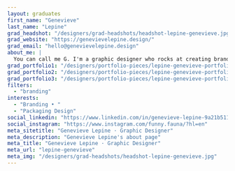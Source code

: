 ```yaml
---
layout: graduates
first_name: "Genevieve"
last_name: "Lepine"
grad_headshot: "/designers/grad-headshots/headshot-lepine-genevieve.jpg"
grad_website: "https://genevievelepine.design/"
grad_email: "hello@genevievelepine.design"
about_me: |
  You can call me G. I'm a graphic designer who rocks at creating brand identities. I'm also an abstract visual artist, a reformed policy wonk, and a part-time trivia quizmaster.
grad_portfolio1: "/designers/portfolio-pieces/lepine-genevieve-portfolio1.jpg"
grad_portfolio2: "/designers/portfolio-pieces/lepine-genevieve-portfolio2.jpg"
grad_portfolio3: "/designers/portfolio-pieces/lepine-genevieve-portfolio3.jpg"
filters:
  - "branding"
interests:
  - "Branding • "
  - "Packaging Design"
social_linkedin: "https://www.linkedin.com/in/genevieve-lepine-9a21b511"
social_instagram: "https://www.instagram.com/funny.fauna/?hl=en"
meta_sitetitle: "Genevieve Lepine · Graphic Designer"
meta_description: "Genevieve Lepine's about page"
meta_title: "Genevieve Lepine · Graphic Designer"
meta_url: "lepine-genevieve"
meta_img: "/designers/grad-headshots/headshot-lepine-genevieve.jpg"
---
```

